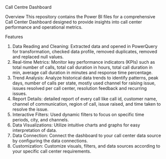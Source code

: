 Call Centre Dashboard

Overview
This repository contains the Power BI files for a comprehensive Call Center Dashboard designed to provide insights into call center performance and operational metrics.

Features
1. Data Reading and Cleaning: Extracted data and opened in PowerQuery for transformation, checked data profile, removed duplicates, removed and replaced null values.
2. Real-time Metrics: Monitor key performance indicators (KPIs) such as total number of calls, total call duration in hours, total call duration in min, average call duration in minutes and response time percentage.
3. Trend Analysis: Analyze historical data trends to identify patterns, peak days, number of calls per state, mostly used channel for raising issue, issues resolved per call center, resolution feedback and recurring issues.
4. Report Details: detailed report of every call like call id, customer name, channel of communication, region of call, issue raised, and time taken to resolve the issue.
5. Interactive Filters: Used dynamic filters to focus on specific time periods, city, and channels.
6. Data Visualizations: Utilize intuitive charts and graphs for easy interpretation of data.
7. Data Connection: Connect the dashboard to your call center data source by configuring the data connections.
8. Customization: Customize visuals, filters, and data sources according to your specific call center requirements.
